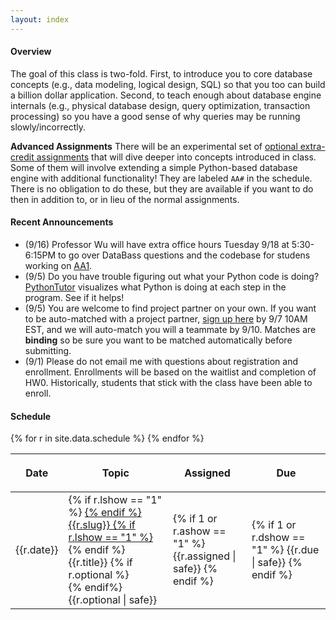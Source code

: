 ```yaml
---
layout: index
---
```


#### Overview

The goal of this class is two-fold. First, to introduce you to core database concepts (e.g., data modeling, logical design, SQL) so that you too can build a billion dollar application. Second, to teach enough about database engine internals (e.g., physical database design, query optimization, transaction processing) so you have a good sense of why queries may be running slowly/incorrectly.

**Advanced Assignments**  There will be an experimental set of [optional extra-credit assignments](https://github.com/w4111/advanced) that will dive deeper into concepts introduced in class.   Some of them will involve extending a simple Python-based database engine with additional functionality!  They are labeled `AA#` in the schedule.  There is no obligation to do these, but they are available if you want to do then in addition to, or in lieu of the normal assignments.


#### Recent Announcements

* (9/16) Professor Wu will have extra office hours Tuesday 9/18 at 5:30-6:15PM to go over DataBass questions and the codebase for studens working on [AA1](https://github.com/w4111/advanced).
* (9/5) Do you have trouble figuring out what your Python code is doing?  [PythonTutor](http://pythontutor.com/) visualizes what Python is doing at each step in the program.  See if it helps!
* (9/5) You are welcome to find project partner on your own.  If you want to be auto-matched with a project partner,  [sign up here](https://goo.gl/forms/ail3TK0sNpRi7qFR2) by 9/7 10AM EST, and we will auto-match you will a teammate by 9/10.  Matches are **binding** so be sure you want to be matched automatically before submitting.
* (9/1) Please do not email me with questions about registration and enrollment.  Enrollments will be based on the waitlist and completion of HW0.   Historically, students that stick with the class have been able to enroll.

#### Schedule

<table class="table table-striped schedule">
  <thead>
  <tr>
    <th class="date" style="width: 4em; max-width: 4em;"> <p> <span>Date </span> </p> </th>
    <th style="min-width: 20%;"> <p> <span>Topic </span> </p> </th>
    <!--<th style="width: 15%"> <p> <span>Readings </span> </p> </th>-->
    <th style="width: 25%;"> <p> <span>Assigned</span> </p> </th>
    <th style="width: 25%;"> <p> <span>Due</span> </p> </th>
  </tr>
  </thead>
{% for r in site.data.schedule %}
  <tr style="background-color: {{r.color}}; ">
    <td class="date">{{r.date}}</td>
    <td class="slug">
      {% if r.lshow == "1" %} <a href="{{r.link}}"> {% endif %}
        {{r.slug}}
      {% if r.lshow == "1" %} </a> {% endif %}
      <br/>{{r.title}}
      {% if r.optional %}<br/>{% endif%}
      {{r.optional | safe}}
      </td>
    <!--<td class="readings">{{r.readings | safe}}</td>-->
    <td>{% if 1 or r.ashow == "1" %} {{r.assigned | safe}} {% endif %}</td>
    <td>{% if 1 or r.dshow == "1" %} {{r.due | safe}} {% endif %}</td>
  </tr>
{% endfor %}
</table>


